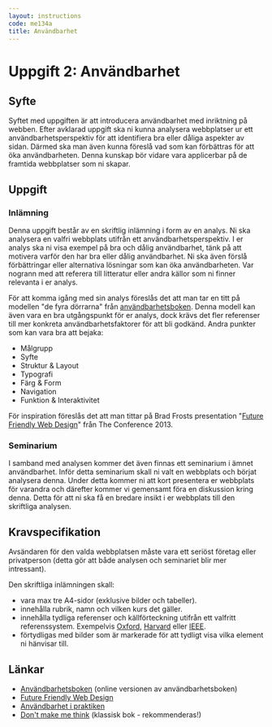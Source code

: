 ```yaml
---
layout: instructions
code: me134a
title: Användbarhet
---
```


# Uppgift 2: Användbarhet

## Syfte

Syftet med uppgiften är att introducera användbarhet med inriktning på webben. Efter avklarad uppgift ska ni kunna analysera webbplatser ur ett användbarhetsperspektiv för att identifiera bra eller dåliga aspekter av sidan. Därmed ska man även kunna föreslå vad som kan förbättras för att öka användbarheten. Denna kunskap bör vidare vara applicerbar på de framtida webbplatser som ni skapar.

## Uppgift

### Inlämning

Denna uppgift består av en skriftlig inlämning i form av en analys. Ni ska analysera en valfri webbplats utifrån ett användbarhetsperspektiv. I er analys ska ni visa exempel på bra och dålig användbarhet, tänk på att motivera varför den har bra eller dålig användbarhet. Ni ska även förslå förbättringar eller alternativa lösningar som kan öka användbarheten. Var nogrann med att referera till litteratur eller andra källor som ni finner relevanta i er analys.

För att komma igång med sin analys föreslås det att man tar en titt på modellen "de fyra dörrarna" från [användbarhetsboken][usability book]. Denna modell kan även vara en bra utgångspunkt för er analys, dock krävs det fler referenser till mer konkreta användbarhetsfaktorer för att bli godkänd. Andra punkter som kan vara bra att bejaka:

* Målgrupp
* Syfte
* Struktur & Layout
* Typografi
* Färg & Form
* Navigation
* Funktion & Interaktivitet

För inspiration föreslås det att man tittar på Brad Frosts presentation "[Future Friendly Web Design][frost]" från The Conference 2013.

### Seminarium

I samband med analysen kommer det även finnas ett seminarium i ämnet användbarhet. Inför detta seminarium skall ni valt en webbplats och börjat analysera denna. Under detta kommer ni att kort presentera er webbplats för varandra och därefter kommer vi gemensamt föra en diskussion kring denna. Detta för att ni ska få en bredare insikt i er webbplats till den skriftliga analysen.

## Kravspecifikation

Avsändaren för den valda webbplatsen måste vara ett seriöst företag eller privatperson (detta gör att både analysen och seminariet blir mer intressant).

Den skriftliga inlämningen skall:

* vara max tre A4-sidor (exklusive bilder och tabeller).
* innehålla rubrik, namn och vilken kurs det gäller.
* innehålla tydliga referenser och källförteckning utifrån ett valfritt referenssystem. Exempelvis [Oxford][oxford], [Harvard][harvard] eller [IEEE][ieee].
* förtydligas med bilder som är markerade för att tydligt visa vilka element ni hänvisar till.

## Länkar

* [Användbarhetsboken][usability book] (online versionen av användbarhetsboken)
* [Future Friendly Web Design][frost]
* [Användbarhet i praktiken][usability in practise]
* [Don't make me think][krug] (klassisk bok - rekommenderas!)

[usability book]: http://www.anvandbart.se/ab/
[frost]: http://mediaevolution.23video.com/video/8581151/brad-frost-future-%20friendly-web-design
[usability in practise]: http://anvandbarhet.se/start
[krug]: http://www.amazon.com/Dont-Make-Me-Think-Usability/dp/0321344758
[ieee]: http://www.ieee.org/documents/ieeecitationref.pdf
[oxford]: http://www.ub.umu.se/skriva/skriva-referenser/referenser-oxford
[harvard]: http://www.ub.umu.se/skriva/skriva-referenser/referenser-harvard
